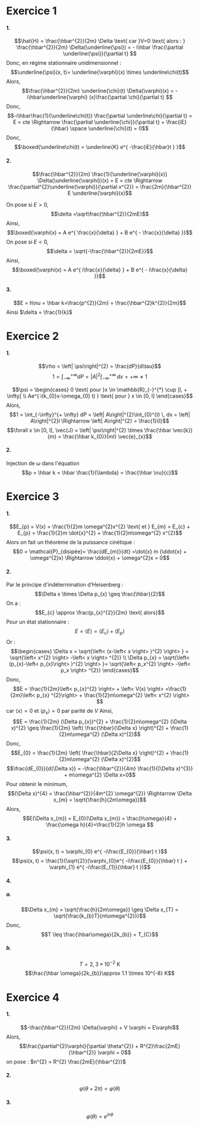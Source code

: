 # Exercice 1
#### 1.
$$\hat{H} = \frac{\hbar^{2}}{2m} \Delta \text{ car }V=0 \text{ alors : } \frac{\hbar^{2}}{2m} \Delta(\underline{\psi}) = - i\hbar \frac{\partial \underline{\psi}}{\partial t} $$
Donc, en régime stationnaire unidimensionnel : 
$$\underline{\psi}(x, t)= \underline{\varphi}(x) \times \underline\chi(t)$$
Alors, 
$$\frac{\hbar^{2}}{2m} \underline{\chi}(t) \Delta(\varphi)(x) = -i\hbar\underline{\varphi} (x)\frac{\partial \chi}{\partial t} $$
Donc, 
$$-i\hbar\frac{1}{\underline\chi(t)} \frac{\partial \underline\chi}{\partial t} = E = cte \Rightarrow \frac{\partial \underline{\chi}}{\partial t}  + \frac{iE}{\hbar} \space \underline{\chi}(t) = 0$$
Donc, 
$$\boxed{\underline\chi(t) = \underline{K} e^{ -\frac{iE}{\hbar}t } }$$

#### 2.
$$\frac{\hbar^{2}}{2m} \frac{1}{\underline{\varphi}(x)} \Delta(\underline{\varphi})(x)  = E = cte \Rightarrow \frac{\partial^{2}\underline{\varphi}}{\partial x^{2}} = \frac{2m}{\hbar^{2}} E \underline{\varphi}(x)$$

On pose si $E >0$, 
$$\delta =\sqrt\frac{\hbar^{2}}{2mE}$$
Ainsi, 
$$\boxed{\varphi(x) = A e^{ \frac{x}{\delta} } + B e^{ - \frac{x}{\delta} }}$$
On pose si $E <0$, 
$$\delta = \sqrt{-\frac{\hbar^{2}}{2mE}}$$
Ainsi, 
$$\boxed{\varphi(x) = A e^{ i\frac{x}{\delta} } + B e^{ - i\frac{x}{\delta} }}$$

#### 3.
$$E = h\nu = \hbar k=\frac{p^{2}}{2m} = \frac{\hbar^{2}k^{2}}{2m}$$
Ainsi $\delta = \frac{1}{k}$

# Exercice 2
#### 1.
$$\rho = \left| \psi\right|^{2} = \frac{dP}{d\tau}$$
$$1 = \int_{-\infty}^{+ \infty} dP = \left| A\right|^{2}\int_{- \infty}^{+ \infty}  \, dx = + \infty \neq 1$$

$$\psi  = \begin{cases}
0 \text{ pour }x \in \mathbb{R}_{-}^{*} \cup ]l, + \infty[ \\
Ae^{ i(k_{0}x-\omega_{0} t) } \text{ pour } x \in [0, l]
\end{cases}$$
Alors, 
$$1 = \int_{-\infty}^{+ \infty} dP = \left| A\right|^{2}\int_{0}^{l}  \, dx = \left| A\right|^{2}l \Rightarrow \left| A\right|^{2}  = \frac{1}{l}$$
$$\forall x \in [0, l], \vec{J} = \left| \psi\right|^{2} \times \frac{\hbar \vec{k}}{m} = \frac{\hbar k_{0}}{ml} \vec{e}_{x}$$
#### 2.
Injection de $\omega$ dans l'équation
$$p = \hbar k = \hbar \frac{1}{\lambda} = \frac{\hbar \nu}{c}$$

# Exercice 3
#### 1.
$$E_{p} = V(x) = \frac{1}{2}m \omega^{2}x^{2} \text{ et } E_{m} = E_{c} + E_{p} = \frac{1}{2}m \dot{x}^{2} + \frac{1}{2}m\omega^{2} x^{2}$$
Alors on fait un théorème de la puissance cinétique : 
$$0 = \mathcal{P}_{disipée}= \frac{dE_{m}}{dt} =\dot{x} m (\ddot{x} + \omega^{2}x) \Rightarrow \ddot{x} + \omega^{2}x = 0$$
#### 2.
Par le principe d'indétermination d’Heisenberg : 
$$\Delta x \times \Delta p_{x} \geq \frac{\hbar}{2}$$
On a :
$$E_{c} \approx \frac{p_{x}^{2}}{2m} \text{ alors}$$
Pour un état stationnaire : 
$$E = \left< E \right>  = \left< E_{c} \right>  + \left< E_{p} \right> $$
Or : 
$$\begin{cases}
\Delta x = \sqrt{\left< (x-\left< x \right> )^{2} \right> } = \sqrt{\left< x^{2} \right> -\left< x \right> ^{2}} \\
\Delta p_{x} = \sqrt{\left< (p_{x}-\left< p_{x}\right> )^{2} \right> }= \sqrt{\left< p_x^{2} \right> -\left< p_x \right> ^{2}}
\end{cases}$$
Donc, 
$$E = \frac{1}{2m}\left< p_{x}^{2} \right> + \left< V(x) \right> =\frac{1}{2m}\left< p_{x} ^{2}\right> + \frac{1}{2}m\omega^{2} \left< x^{2} \right>  $$
car $\left< x \right>=0$ et $\left< p_{x} \right>=0$ par parité de $V$
Ainsi, 
$$E = \frac{1}{2m} (\Delta p_{x})^{2} + \frac{1}{2}m\omega^{2} (\Delta x)^{2} \geq \frac{1}{2m} \left( \frac{\hbar}{\Delta x} \right)^{2} + \frac{1}{2}m\omega^{2} (\Delta x)^{2}$$
Donc,
$$E_{0} = \frac{1}{2m} \left( \frac{\hbar}{2\Delta x} \right)^{2} + \frac{1}{2}m\omega^{2} (\Delta x)^{2}$$
$$\frac{dE_{0}}{d(\Delta x)} = -\frac{\hbar^{2}}{4m} \frac{1}{(\Delta x)^{3}} + m\omega^{2} \Delta x=0$$
Pour obtenir le minimum, 
$$(\Delta x)^{4} = \frac{\hbar^{2}}{4m^{2} \omega^{2}} \Rightarrow \Delta x_{m} = \sqrt{\frac{h}{2m\omega}}$$
Alors, 
$$E(\Delta x_{m}) = E_{0}(\Delta x_{m}) = \frac{h\omega}{4} + \frac{\omega h}{4}=\frac{1}{2}h \omega $$

#### 3.
$$\psi(x, t) = \varphi_{0} e^{ -i\frac{E_{0}}{\hbar} t }$$
$$\psi(x, t) = \frac{1}{\sqrt{2}}(\varphi_{0}e^{ -i\frac{E_{0}}{\hbar} t } + \varphi_{1} e^{ -i\frac{E_{1}}{\hbar} t })$$

#### 4.
##### a.
$$\Delta x_{m} = \sqrt{\frac{h}{2m\omega}} \geq \Delta x_{T}  = \sqrt{\frac{k_{b}T}{m\omega^{2}}}$$
Donc, 
$$T \leq \frac{\hbar\omega}{2k_{b}} = T_{C}$$

##### b.
$$T = 2, 3 \times 10^{-2} \text{ K}$$
$$\frac{\hbar \omega}{2k_{b}}\approx 1.1 \times 10^{-8} K$$

# Exercice 4
#### 1.
$$-\frac{\hbar^{2}}{2m} \Delta(\varphi) + V \varphi = E\varphi$$
Alors, 
$$\frac{\partial^{2}\varphi}{\partial \theta^{2}} + R^{2}\frac{2mE}{\hbar^{2}} \varphi = 0$$
on pose : $n^{2} = R^{2} \frac{2mE}{\hbar^{2}}$
#### 2.
$$\varphi(\theta + 2\pi) = \varphi(\theta)$$

#### 3.
$$\varphi(\theta) = e^{ in\theta }$$
